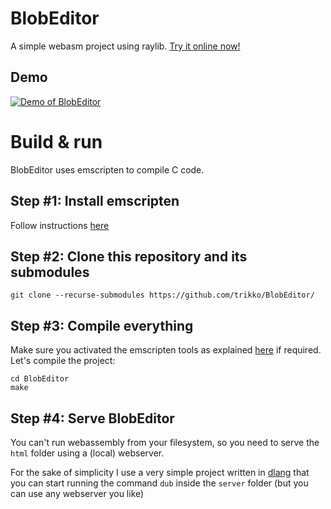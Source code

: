 # BlobEditor
A simple webasm project using raylib. [Try it online now!](https://www.andreafontana.it/BlobEditor/)

## Demo
[![Demo of BlobEditor](https://github.com/trikko/BlobEditor/raw/main/output.gif)](https://www.andreafontana.it/BlobEditor/)

# Build & run
BlobEditor uses emscripten to compile C code.

## Step #1: Install emscripten
Follow instructions [here](https://emscripten.org/docs/getting_started/downloads.html)

## Step #2: Clone this repository and its submodules
```git clone --recurse-submodules https://github.com/trikko/BlobEditor/```

## Step #3: Compile everything
Make sure you activated the emscripten tools as explained [here](https://emscripten.org/docs/getting_started/downloads.html) if required. Let's compile the project:
```
cd BlobEditor
make
```

## Step #4: Serve BlobEditor
You can't run webassembly from your filesystem, so you need to serve the ```html``` folder using a (local) webserver.

For the sake of simplicity I use a very simple project written in [dlang](https://dlang.org) that you can start running the command ```dub``` inside the ```server``` folder (but you can use any webserver you like)
